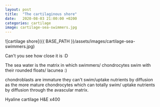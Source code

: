 ```yaml
---
layout: post
title:  "The cartilaginous shore"
date:   2020-08-03 21:00:00 +0200
categories: cartilage 
image: cartilage-sea-swimmers.jpg
---
```


![cartilage shore]({{ BASE_PATH }}/assets/images/cartilage-sea-swimmers.jpg)

Can't you see how close it is :D

The sea water is the matrix in which swimmers/ chondrocytes swim with their rounded floats/ lacunea :)


chondroblasts are immature they can't swim/uptake nutrients by diffusion as the more mature chondrocytes which can totally swim/ uptake nutrients by diffusion through the avascular matrix.


Hyaline cartilage H&E x400
